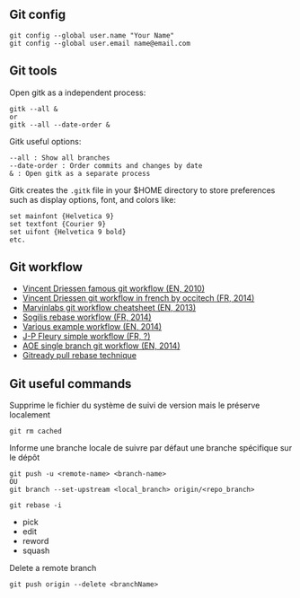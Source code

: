 Git config
----------

```
git config --global user.name "Your Name"
git config --global user.email name@email.com
```

Git tools
---------

Open gitk as a independent process:

```
gitk --all &
or
gitk --all --date-order &
```

Gitk useful options:

```
--all : Show all branches
--date-order : Order commits and changes by date
& : Open gitk as a separate process
```

Gitk creates the `.gitk` file in your $HOME directory to store preferences such as display options, font, and colors like:

```
set mainfont {Helvetica 9}
set textfont {Courier 9}
set uifont {Helvetica 9 bold}
etc.
```

Git workflow
------------

* [Vincent Driessen famous git workflow (EN, 2010)](http://nvie.com/posts/a-successful-git-branching-model/)
* [Vincent Driessen git workflow in french by occitech (FR, 2014)](http://www.occitech.fr/blog/2014/12/un-modele-de-branches-git-efficace/)
* [Marvinlabs git workflow cheatsheet (EN, 2013)](http://www.marvinlabs.com/2013/06/18/our-git-workflow-cheatsheet/)
* [Sogilis rebase workflow (FR, 2014)](http://blog.sogilis.com/post/104148375576/notre-workflow-git-pourquoi-comment)
* [Various example workflow (EN, 2014)](http://blog.endpoint.com/2014/05/git-workflows-that-work.html)
* [J-P Fleury simple workflow (FR, ?)](http://www.jpfleury.net/tutoriels/gestion-projet-git.php)
* [AOE single branch git workflow (EN, 2014)](http://fbrnc.net/blog/2014/12/keeping-it-simple-git-workflow)
* [Gitready pull rebase technique](http://gitready.com/advanced/2009/02/11/pull-with-rebase.html)

Git useful commands
-------------------

Supprime le fichier du système de suivi de version mais le préserve localement
```
git rm cached
```

Informe une branche locale de suivre par défaut une branche spécifique sur le dépôt
```
git push -u <remote-name> <branch-name>
OU
git branch --set-upstream <local_branch> origin/<repo_branch>
```

```
git rebase -i
```

* pick
* edit
* reword
* squash

Delete a remote branch
```
git push origin --delete <branchName>
```
